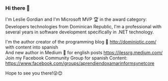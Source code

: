 ### Hi there 👋
I'm Leslie Gordian and I'm Microsoft MVP 🏆 in the award category: Developers technologies from Dominican Republic, 
I'm a professional with several years in software development specifically in .NET technology.

I'm the author creator of the programming blog 🦄 http://dominiotic.com/ with content into spanish  
And new author in Medium 🤩 for english posts https://ilessrg.medium.com/
Join my Facebook Community Group for spanish Content: https://www.facebook.com/groups/aprendiendoxamarinformsynetcore

Hope to see you there!😜😊
